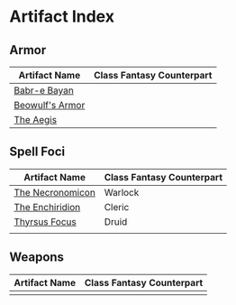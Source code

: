 # Artifact Index

## Armor
| Artifact Name | Class Fantasy Counterpart |
| ---- | ---- |
| [Babr-e Bayan](Armor/Legendary/Babr-e%20Bayan.md) |  |
| [Beowulf's Armor](Armor/Legendary/Beowulf's%20Armor.md) |  |
| [The Aegis](Armor/Legendary/The%20Aegis.md) |  |

## Spell Foci
| Artifact Name                                                                 | Class Fantasy Counterpart |
| ----------------------------------------------------------------------------- | ------------------------- |
| [The Necronomicon](Spell%20Foci/Legendary/The%20Necronomicon.md)     | Warlock                   |
| [The Enchiridion](Spell%20Foci/Legendary/The%20Enchiridion.md)        | Cleric                    |
| [Thyrsus Focus](Spell%20Foci/Thyrsus%20Focus.md) | Druid                     |
|                                                                               |                           |

## Weapons
| Artifact Name | Class Fantasy Counterpart |
| ---- | ---- |
|  |  |
